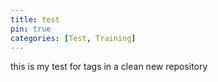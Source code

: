 ```yaml
---
title: test
pin: true
categories: [Test, Training]
---
```


this is my test for tags in a clean new repository
